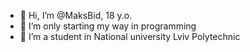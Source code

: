- 👋 Hi, I’m @MaksBid, 18 y.o.
- 👀 I’m only starting my way in programming
- 📖 I’m a student in National university Lviv Polytechnic

<!---
MaksBid/MaksBid is a ✨ special ✨ repository because its `README.md` (this file) appears on your GitHub profile.
You can click the Preview link to take a look at your changes.
--->
